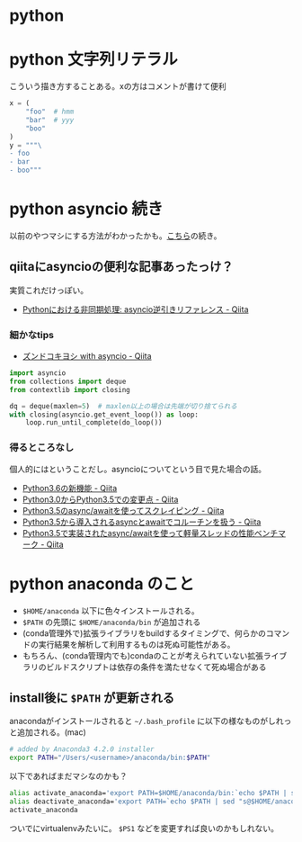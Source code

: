 # python

# python 文字列リテラル

こういう描き方することある。xの方はコメントが書けて便利

```python
x = (
    "foo"  # hmm
    "bar"  # yyy
    "boo"
)
y = """\
- foo
- bar
- boo"""
```

# python asyncio 続き

以前のやつマシにする方法がわかったかも。[こちら](../20160929/example_asyncio/)の続き。

## qiitaにasyncioの便利な記事あったっけ？

実質これだけっぽい。

- [Pythonにおける非同期処理: asyncio逆引きリファレンス - Qiita](http://qiita.com/icoxfog417/items/07cbf5110ca82629aca0)

### 細かなtips

- [ズンドコキヨシ with asyncio - Qiita](http://qiita.com/sharow/items/873cd32fa28f1334bce5)

```python
import asyncio
from collections import deque
from contextlib import closing

dq = deque(maxlen=5)  # maxlen以上の場合は先端が切り捨てられる
with closing(asyncio.get_event_loop()) as loop:
    loop.run_until_complete(do_loop())
```

### 得るところなし

個人的にはということだし。asyncioについてという目で見た場合の話。

- [Python3.6の新機能 - Qiita](http://qiita.com/ksato9700/items/ed839a6db6a671fd31e6)
- [Python3.0からPython3.5での変更点 - Qiita](http://qiita.com/CS_Toku/items/32028e65a8bfa97266d6)
- [Python3.5のasync/awaitを使ってスクレイピング - Qiita](http://qiita.com/yasunori/items/03229bfa161e6dc2ea61)
- [Python3.5から導入されるasyncとawaitでコルーチンを扱う - Qiita](http://qiita.com/Lspeciosum/items/98e05c7495369ab9d102)
- [Python3.5で実装されたasync/awaitを使って軽量スレッドの性能ベンチマーク - Qiita](http://qiita.com/haminiku/items/0aaf87e9a52ed41b60a7)


# python anaconda のこと

- `$HOME/anaconda` 以下に色々インストールされる。
- `$PATH` の先頭に `$HOME/anaconda/bin` が追加される
- (conda管理外で)拡張ライブラリをbuildするタイミングで、何らかのコマンドの実行結果を解析して利用するものは死ぬ可能性がある。
- もちろん、(conda管理内でも)condaのことが考えられていない拡張ライブラリのビルドスクリプトは依存の条件を満たせなくて死ぬ場合がある

## install後に `$PATH` が更新される

anacondaがインストールされると `~/.bash_profile` に以下の様なものがしれっと追加される。(mac)

```bash
# added by Anaconda3 4.2.0 installer
export PATH="/Users/<username>/anaconda/bin:$PATH"
```

以下であればまだマシなのかも？

```bash
alias activate_anaconda='export PATH=$HOME/anaconda/bin:`echo $PATH | sed "s@$HOME/anaconda/bin:@@g"`'
alias deactivate_anaconda='export PATH=`echo $PATH | sed "s@$HOME/anaconda/bin:@@g"`'
activate_anaconda
```

ついでにvirtualenvみたいに。 `$PS1` などを変更すれば良いのかもしれない。
